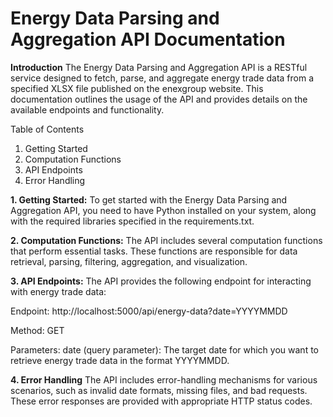 # Energy Data Parsing and Aggregation API Documentation

**Introduction**
The Energy Data Parsing and Aggregation API is a RESTful service designed to fetch, parse, and aggregate energy trade data from a specified XLSX file published on the enexgroup website. This documentation outlines the usage of the API and provides details on the available endpoints and functionality.

Table of Contents
1. Getting Started
2. Computation Functions
3. API Endpoints
4. Error Handling

**1. Getting Started:**
To get started with the Energy Data Parsing and Aggregation API, you need to have Python installed on your system, along with the required libraries specified in the requirements.txt.

**2. Computation Functions:**
The API includes several computation functions that perform essential tasks. These functions are responsible for data retrieval, parsing, filtering, aggregation, and visualization.

**3. API Endpoints:**
The API provides the following endpoint for interacting with energy trade data:

Endpoint: http://localhost:5000/api/energy-data?date=YYYYMMDD

Method: GET

Parameters:
date (query parameter): The target date for which you want to retrieve energy trade data in the format YYYYMMDD.

**4. Error Handling**
The API includes error-handling mechanisms for various scenarios, such as invalid date formats, missing files, and bad requests. These error responses are provided with appropriate HTTP status codes.
